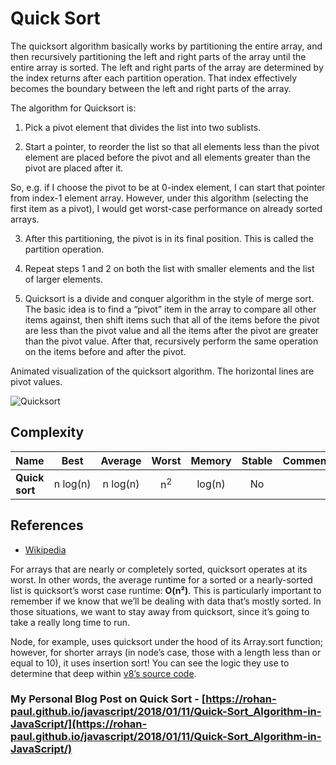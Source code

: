 # Quick Sort

The quicksort algorithm basically works by partitioning the entire array, and then recursively partitioning the left and right parts of the array until the entire array is sorted. The left and right parts of the array are determined by the index returns after each partition operation. That index effectively becomes the boundary between the left and right parts of the array.

The algorithm for Quicksort is:

1. Pick a pivot element that divides the list into two sublists.

2. Start a pointer, to reorder the list so that all elements less than the pivot element are placed before the pivot and all elements greater than the pivot are placed after it.

So, e.g. if I choose the pivot to be at 0-index element, I can start that pointer from index-1 element array. However,  under this algorithm (selecting the first item as a pivot), I would get worst-case performance on already sorted arrays.

3. After this partitioning, the pivot is in its final position. This is called the partition operation.

4. Repeat steps 1 and 2 on both the list with smaller elements and the list of larger
elements.

5. Quicksort is a divide and conquer algorithm in the style of merge sort. The basic idea is to find a “pivot” item in the array to compare all other items against, then shift items such that all of the items before the pivot are less than the pivot value and all the items after the pivot are greater than the pivot value. After that, recursively perform the same operation on the items before and after the pivot.

Animated visualization of the quicksort algorithm.
The horizontal lines are pivot values.

![Quicksort](https://upload.wikimedia.org/wikipedia/commons/f/fe/Quicksort.gif)

## Complexity

| Name                  | Best            | Average             | Worst               | Memory    | Stable    | Comments  |
| --------------------- | :-------------: | :-----------------: | :-----------------: | :-------: | :-------: | :-------- |
| **Quick sort**        | n&nbsp;log(n)   | n&nbsp;log(n)       | n<sup>2</sup>       | log(n)    | No        |           |

## References

- [Wikipedia](https://en.wikipedia.org/wiki/Quicksort)


For arrays that are nearly or completely sorted, quicksort operates at its worst. In other words, the average runtime for a sorted or a nearly-sorted list is quicksort’s worst case runtime: **O(n²)**.
This is particularly important to remember if we know that we’ll be dealing with data that’s mostly sorted. In those situations, we want to stay away from quicksort, since it’s going to take a really long time to run.

Node, for example, uses quicksort under the hood of its Array.sort function; however, for shorter arrays (in node’s case, those with a length less than or equal to 10), it uses insertion sort! You can see the logic they use to determine that deep within [v8’s source code](https://github.com/v8/v8/blob/master/src/js/array.js#L695).


### My Personal Blog Post on Quick Sort - [https://rohan-paul.github.io/javascript/2018/01/11/Quick-Sort_Algorithm-in-JavaScript/](https://rohan-paul.github.io/javascript/2018/01/11/Quick-Sort_Algorithm-in-JavaScript/)